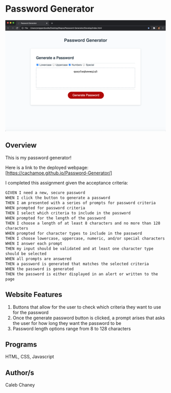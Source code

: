 # Password Generator
![](https://github.com/Cachamoe/Password-Generator/blob/master/Assets/Screen%20Shot%202020-08-18%20at%2012.23.59%20PM.png)
## Overview
 This is my password generator! 

 Here is a link to the deployed webpage: [https://cachamoe.github.io/Password-Generator/]

I completed this assignment given the acceptance criteria: 


```
GIVEN I need a new, secure password
WHEN I click the button to generate a password
THEN I am presented with a series of prompts for password criteria
WHEN prompted for password criteria
THEN I select which criteria to include in the password
WHEN prompted for the length of the password
THEN I choose a length of at least 8 characters and no more than 128 characters
WHEN prompted for character types to include in the password
THEN I choose lowercase, uppercase, numeric, and/or special characters
WHEN I answer each prompt
THEN my input should be validated and at least one character type should be selected
WHEN all prompts are answered
THEN a password is generated that matches the selected criteria
WHEN the password is generated
THEN the password is either displayed in an alert or written to the page
```

## Website Features
1) Buttons that allow for the user to check which criteria they want to use for the password
2) Once the generate password button is clicked, a prompt arises that asks the user for how long they want the password to be
3) Password length options range from 8 to 128 characters

## Programs 
HTML, CSS, Javascript

## Author/s
Caleb Chaney
